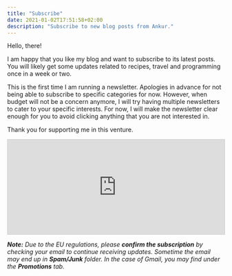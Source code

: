 ```yaml
---
title: "Subscribe"
date: 2021-01-02T17:51:58+02:00
description: "Subscribe to new blog posts from Ankur."
---
```


Hello, there!

I am happy that you like my blog and want to subscribe to its latest posts. You will likely get some updates related to recipes, travel and programming once in a week or two.

This is the first time I am running a newsletter. Apologies in advance for not being able to subscribe to specific categories for now. However, when budget will not be a concern anymore, I will try having multiple newsletters to cater to your specific interests. For now, I will make the newsletter clear enough for you to avoid clicking anything that you are not interested in.

Thank you for supporting me in this venture.

<iframe
scrolling="no"
style="width:100%!important;height:220px;border:1px #ccc solid !important"
src="https://buttondown.email/ankuroh?as_embed=true"
></iframe>

<i><strong>Note:</strong> Due to the EU regulations, please <strong>confirm the subscription</strong> by checking your email to continue receiving updates. Sometime the email may end up in <strong>Spam/Junk</strong> folder. In the case of Gmail, you may find under the <strong>Promotions</strong> tab.</i>